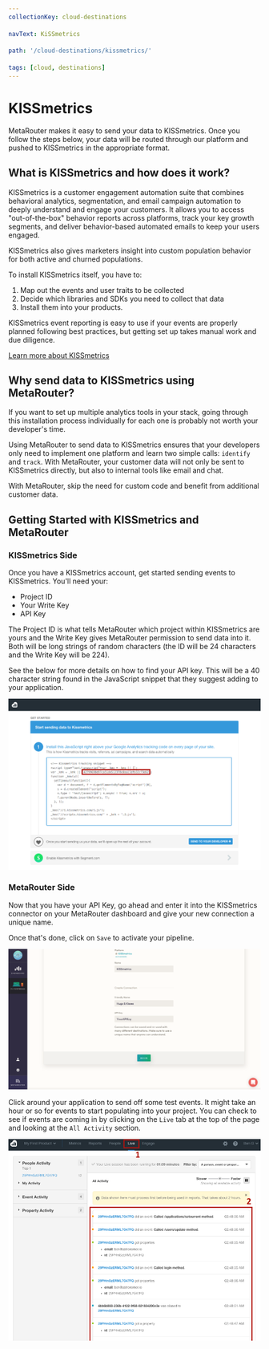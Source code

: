 ```yaml
---
collectionKey: cloud-destinations

navText: KiSSmetrics

path: '/cloud-destinations/kissmetrics/'

tags: [cloud, destinations]
---
```


# KISSmetrics

MetaRouter makes it easy to send your data to KISSmetrics. Once you follow the steps below, your data will be routed through our platform and pushed to KISSmetrics in the appropriate format.

## What is KISSmetrics and how does it work?

KISSmetrics is a customer engagement automation suite that combines behavioral analytics, segmentation, and email campaign automation to deeply understand and engage your customers. It allows you to access "out-of-the-box" behavior reports across platforms, track your key growth segments, and deliver behavior-based automated emails to keep your users engaged.

KISSmetrics also gives marketers insight into custom population behavior for both active and churned populations.

To install KISSmetrics itself, you have to:

1. Map out the events and user traits to be collected
2. Decide which libraries and SDKs you need to collect that data
3. Install them into your products.

KISSmetrics event reporting is easy to use if your events are properly planned following best practices, but getting set up takes manual work and due diligence.

[Learn more about KISSmetrics](https://www.kissmetrics.com/)

## Why send data to KISSmetrics using MetaRouter?

If you want to set up multiple analytics tools in your stack, going through this installation process individually for each one is probably not worth your developer's time.

Using MetaRouter to send data to KISSmetrics ensures that your developers only need to implement one platform and learn two simple calls: `identify` and `track`. With MetaRouter, your customer data will not only be sent to KISSmetrics directly, but also to internal tools like email and chat.

With MetaRouter, skip the need for custom code and benefit from additional customer data.

## Getting Started with KISSmetrics and MetaRouter

### KISSmetrics Side

Once you have a KISSmetrics account, get started sending events to KISSmetrics. You'll need your:

- Project ID
- Your Write Key
- API Key

The Project ID is what tells MetaRouter which project within KISSmetrics are yours and the Write Key gives MetaRouter permission to send data into it. Both will be long strings of random characters (the ID will be 24 characters and the Write Key will be 224).

See the below for more details on how to find your API key. This will be a 40 character string found in the JavaScript snippet that they suggest adding to your application.

![kissmetrics1](/images/kissmetrics1.png)

### MetaRouter Side

Now that you have your API Key, go ahead and enter it into the KISSmetrics connector on your MetaRouter dashboard and give your new connection a unique name.

Once that's done, click on `Save` to activate your pipeline.

![kissmetrics2](/images/kissmetrics2v2.png)

Click around your application to send off some test events. It might take an hour or so for events to start populating into your project. You can check to see if events are coming in by clicking on the `Live` tab at the top of the page and looking at the `All Activity` section.

![kissmetrics3](/images/kissmetrics3.png)
